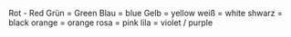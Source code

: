 Rot - Red
Grün = Green
Blau = blue
Gelb = yellow
weiß = white
shwarz = black
orange = orange
rosa = pink
lila = violet / purple

